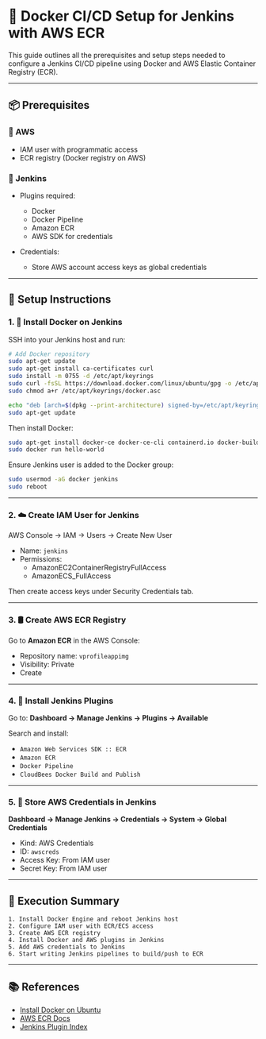 
# 🐳 Docker CI/CD Setup for Jenkins with AWS ECR

This guide outlines all the prerequisites and setup steps needed to configure a Jenkins CI/CD pipeline using Docker and AWS Elastic Container Registry (ECR).

---

## 📦 Prerequisites

### 🔐 AWS

- IAM user with programmatic access
- ECR registry (Docker registry on AWS)

### 🔧 Jenkins

- Plugins required:
  - Docker
  - Docker Pipeline
  - Amazon ECR
  - AWS SDK for credentials

- Credentials:
  - Store AWS account access keys as global credentials

---

## 🔧 Setup Instructions

### 1. 🐋 Install Docker on Jenkins

SSH into your Jenkins host and run:

```bash
# Add Docker repository
sudo apt-get update
sudo apt-get install ca-certificates curl
sudo install -m 0755 -d /etc/apt/keyrings
sudo curl -fsSL https://download.docker.com/linux/ubuntu/gpg -o /etc/apt/keyrings/docker.asc
sudo chmod a+r /etc/apt/keyrings/docker.asc

echo "deb [arch=$(dpkg --print-architecture) signed-by=/etc/apt/keyrings/docker.asc] https://download.docker.com/linux/ubuntu $(. /etc/os-release && echo "${UBUNTU_CODENAME:-$VERSION_CODENAME}") stable" | sudo tee /etc/apt/sources.list.d/docker.list > /dev/null
sudo apt-get update
```

Then install Docker:

```bash
sudo apt-get install docker-ce docker-ce-cli containerd.io docker-buildx-plugin docker-compose-plugin
sudo docker run hello-world
```

Ensure Jenkins user is added to the Docker group:

```bash
sudo usermod -aG docker jenkins
sudo reboot
```

---

### 2. ☁️ Create IAM User for Jenkins

AWS Console → IAM → Users → Create New User

- Name: `jenkins`
- Permissions:
  - AmazonEC2ContainerRegistryFullAccess
  - AmazonECS_FullAccess

Then create access keys under Security Credentials tab.

---

### 3. 🛢️ Create AWS ECR Registry

Go to **Amazon ECR** in the AWS Console:

- Repository name: `vprofileappimg`
- Visibility: Private
- Create

---

### 4. 🔌 Install Jenkins Plugins

Go to: **Dashboard → Manage Jenkins → Plugins → Available**

Search and install:

- `Amazon Web Services SDK :: ECR`
- `Amazon ECR`
- `Docker Pipeline`
- `CloudBees Docker Build and Publish`

---

### 5. 🔐 Store AWS Credentials in Jenkins

**Dashboard → Manage Jenkins → Credentials → System → Global Credentials**

- Kind: AWS Credentials
- ID: `awscreds`
- Access Key: From IAM user
- Secret Key: From IAM user

---

## 🧪 Execution Summary

```text
1. Install Docker Engine and reboot Jenkins host
2. Configure IAM user with ECR/ECS access
3. Create AWS ECR registry
4. Install Docker and AWS plugins in Jenkins
5. Add AWS credentials to Jenkins
6. Start writing Jenkins pipelines to build/push to ECR
```

---

## 📚 References

- [Install Docker on Ubuntu](https://docs.docker.com/engine/install/ubuntu/)
- [AWS ECR Docs](https://docs.aws.amazon.com/AmazonECR/latest/userguide/what-is-ecr.html)
- [Jenkins Plugin Index](https://plugins.jenkins.io/)
